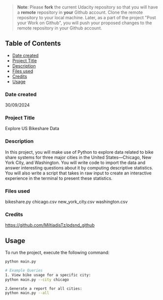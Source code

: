 >**Note**: Please **fork** the current Udacity repository so that you will have a **remote** repository in **your** Github account. Clone the remote repository to your local machine. Later, as a part of the project "Post your Work on Github", you will push your proposed changes to the remote repository in your Github account.

## Table of Contents
- [Date created](#date-created)
- [Project Title](#project-title)
- [Description](#description)
- [Files used](#files-used)
- [Credits](#creditscredits )
- [Usage](#usage)


### Date created
30/09/2024

### Project Title
Explore US Bikeshare Data

### Description
In this project, you will make use of Python to explore data related to bike share systems for three major cities in the United States—Chicago, New York City, and Washington. You will write code to import the data and answer interesting questions about it by computing descriptive statistics. You will also write a script that takes in raw input to create an interactive experience in the terminal to present these statistics.

### Files used
bikeshare.py
chicago.csv
new_york_city.csv
washington.csv

### Credits
https://github.com/MiltiadisTz/pdsnd_github 

## Usage
To run the project, execute the following command:
```bash
python main.py

# Example Queries
1. View bike usage for a specific city:
python main.py --city chicago

2.Generate a report for all cities:
python main.py --all
